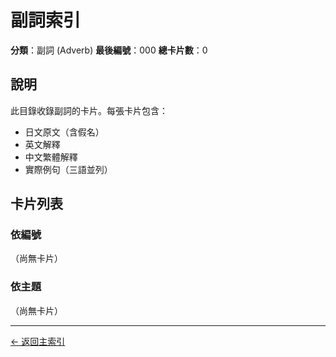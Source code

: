 # 副詞索引

**分類**：副詞 (Adverb)
**最後編號**：000
**總卡片數**：0

## 說明

此目錄收錄副詞的卡片。每張卡片包含：
- 日文原文（含假名）
- 英文解釋
- 中文繁體解釋
- 實際例句（三語並列）

## 卡片列表

### 依編號

（尚無卡片）

### 依主題

（尚無卡片）

---

[← 返回主索引](../index.md)
